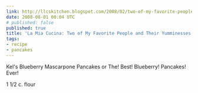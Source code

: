 ```yaml
---
link: http://llcskitchen.blogspot.com/2008/02/two-of-my-favorite-people-and-their.html
date: 2008-08-01 00:04 UTC
# published: false
published: true
title: 'La Mia Cucina: Two of My Favorite People and Their Yumminesses!'
tags:
- recipe
- pancakes
---
```


Kel's Blueberry Mascarpone Pancakes
or
The! Best! Blueberry! Pancakes! Ever!

1 1/2 c. flour
